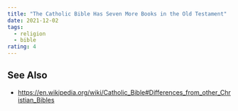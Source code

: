 ```yaml
---
title: "The Catholic Bible Has Seven More Books in the Old Testament"
date: 2021-12-02
tags:
  - religion
  - bible
rating: 4
---
```


## See Also

- https://en.wikipedia.org/wiki/Catholic_Bible#Differences_from_other_Christian_Bibles
